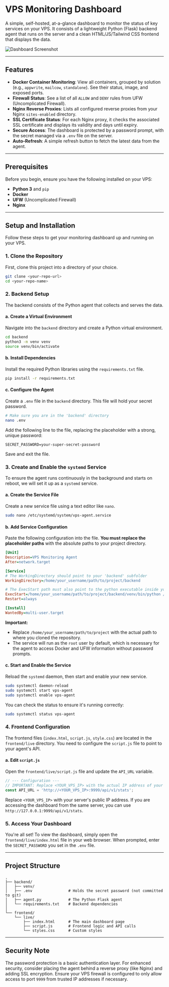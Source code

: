 # VPS Monitoring Dashboard

A simple, self-hosted, at-a-glance dashboard to monitor the status of key services on your VPS. It consists of a lightweight Python (Flask) backend agent that runs on the server and a clean HTML/JS/Tailwind CSS frontend that displays the data.

![Dashboard Screenshot](https://i.imgur.com/your-screenshot-url.png) <!-- Replace with a URL to a screenshot of our dashboard -->

---

## Features

- **Docker Container Monitoring**: View all containers, grouped by solution (e.g., `appwrite`, `mailcow`, `standalone`). See their status, image, and exposed ports.
- **Firewall Status**: See a list of all `ALLOW` and `DENY` rules from UFW (Uncomplicated Firewall).
- **Nginx Reverse Proxies**: Lists all configured reverse proxies from your Nginx `sites-enabled` directory.
- **SSL Certificate Status**: For each Nginx proxy, it checks the associated SSL certificate and displays its validity and days until expiry.
- **Secure Access**: The dashboard is protected by a password prompt, with the secret managed via a `.env` file on the server.
- **Auto-Refresh**: A simple refresh button to fetch the latest data from the agent.

---

## Prerequisites

Before you begin, ensure you have the following installed on your VPS:

-   **Python 3** and `pip`
-   **Docker**
-   **UFW** (Uncomplicated Firewall)
-   **Nginx**

---

## Setup and Installation

Follow these steps to get your monitoring dashboard up and running on your VPS.

### 1. Clone the Repository

First, clone this project into a directory of your choice.

```bash
git clone <your-repo-url>
cd <your-repo-name>
```

### 2. Backend Setup

The backend consists of the Python agent that collects and serves the data.

#### a. Create a Virtual Environment

Navigate into the `backend` directory and create a Python virtual environment.

```bash
cd backend
python3 -m venv venv
source venv/bin/activate
```

#### b. Install Dependencies

Install the required Python libraries using the `requirements.txt` file.

```bash
pip install -r requirements.txt
```

#### c. Configure the Agent

Create a `.env` file in the `backend` directory. This file will hold your secret password.

```bash
# Make sure you are in the 'backend' directory
nano .env
```

Add the following line to the file, replacing the placeholder with a strong, unique password:

```
SECRET_PASSWORD=your-super-secret-password
```

Save and exit the file.

### 3. Create and Enable the `systemd` Service

To ensure the agent runs continuously in the background and starts on reboot, we will set it up as a `systemd` service.

#### a. Create the Service File

Create a new service file using a text editor like `nano`.

```bash
sudo nano /etc/systemd/system/vps-agent.service
```

#### b. Add Service Configuration

Paste the following configuration into the file. **You must replace the placeholder paths** with the absolute paths to your project directory.

```ini
[Unit]
Description=VPS Monitoring Agent
After=network.target

[Service]
# The WorkingDirectory should point to your 'backend' subfolder
WorkingDirectory=/home/your_username/path/to/project/backend

# The ExecStart path must also point to the python executable inside your venv
ExecStart=/home/your_username/path/to/project/backend/venv/bin/python /home/your_username/path/to/project/backend/agent.py
Restart=always

[Install]
WantedBy=multi-user.target
```

**Important:**
-   Replace `/home/your_username/path/to/project` with the actual path to where you cloned the repository.
-   The service will run as the `root` user by default, which is necessary for the agent to access Docker and UFW information without password prompts.

#### c. Start and Enable the Service

Reload the `systemd` daemon, then start and enable your new service.

```bash
sudo systemctl daemon-reload
sudo systemctl start vps-agent
sudo systemctl enable vps-agent
```

You can check the status to ensure it's running correctly:

```bash
sudo systemctl status vps-agent
```

### 4. Frontend Configuration

The frontend files (`index.html`, `script.js`, `style.css`) are located in the `frontend/live` directory. You need to configure the `script.js` file to point to your agent's API.

#### a. Edit `script.js`

Open the `frontend/live/script.js` file and update the `API_URL` variable.

```javascript
// --- Configuration ---
// IMPORTANT: Replace <YOUR_VPS_IP> with the actual IP address of your server.
const API_URL = 'http://<YOUR_VPS_IP>:9999/api/v1/stats';
```

Replace `<YOUR_VPS_IP>` with your server's public IP address. If you are accessing the dashboard from the same server, you can use `http://127.0.0.1:9999/api/v1/stats`.

### 5. Access Your Dashboard

You're all set! To view the dashboard, simply open the `frontend/live/index.html` file in your web browser. When prompted, enter the `SECRET_PASSWORD` you set in the `.env` file.

---

## Project Structure

```
.
├── backend/
│   ├── venv/
│   ├── .env                # Holds the secret password (not committed to git)
│   ├── agent.py            # The Python Flask agent
│   └── requirements.txt    # Backend dependencies
│
└── frontend/
    └── live/
        ├── index.html      # The main dashboard page
        ├── script.js       # Frontend logic and API calls
        └── styles.css      # Custom styles
```

---

## Security Note

The password protection is a basic authentication layer. For enhanced security, consider placing the agent behind a reverse proxy (like Nginx) and adding SSL encryption. Ensure your VPS firewall is configured to only allow access to port `9999` from trusted IP addresses if necessary.
